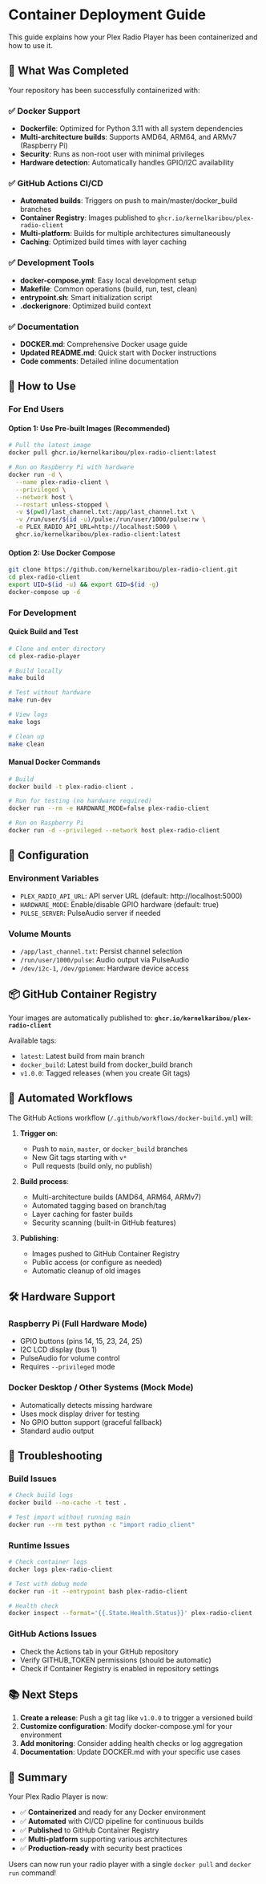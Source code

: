 # Container Deployment Guide

This guide explains how your Plex Radio Player has been containerized and how to use it.

## 🎉 What Was Completed

Your repository has been successfully containerized with:

### ✅ Docker Support
- **Dockerfile**: Optimized for Python 3.11 with all system dependencies
- **Multi-architecture builds**: Supports AMD64, ARM64, and ARMv7 (Raspberry Pi)
- **Security**: Runs as non-root user with minimal privileges
- **Hardware detection**: Automatically handles GPIO/I2C availability

### ✅ GitHub Actions CI/CD
- **Automated builds**: Triggers on push to main/master/docker_build branches
- **Container Registry**: Images published to `ghcr.io/kernelkaribou/plex-radio-client`
- **Multi-platform**: Builds for multiple architectures simultaneously
- **Caching**: Optimized build times with layer caching

### ✅ Development Tools
- **docker-compose.yml**: Easy local development setup
- **Makefile**: Common operations (build, run, test, clean)
- **entrypoint.sh**: Smart initialization script
- **.dockerignore**: Optimized build context

### ✅ Documentation
- **DOCKER.md**: Comprehensive Docker usage guide
- **Updated README.md**: Quick start with Docker instructions
- **Code comments**: Detailed inline documentation

## 🚀 How to Use

### For End Users

#### Option 1: Use Pre-built Images (Recommended)
```bash
# Pull the latest image
docker pull ghcr.io/kernelkaribou/plex-radio-client:latest

# Run on Raspberry Pi with hardware
docker run -d \
  --name plex-radio-client \
  --privileged \
  --network host \
  --restart unless-stopped \
  -v $(pwd)/last_channel.txt:/app/last_channel.txt \
  -v /run/user/$(id -u)/pulse:/run/user/1000/pulse:rw \
  -e PLEX_RADIO_API_URL=http://localhost:5000 \
  ghcr.io/kernelkaribou/plex-radio-client:latest
```

#### Option 2: Use Docker Compose
```bash
git clone https://github.com/kernelkaribou/plex-radio-client.git
cd plex-radio-client
export UID=$(id -u) && export GID=$(id -g)
docker-compose up -d
```

### For Development

#### Quick Build and Test
```bash
# Clone and enter directory
cd plex-radio-player

# Build locally
make build

# Test without hardware
make run-dev

# View logs
make logs

# Clean up
make clean
```

#### Manual Docker Commands
```bash
# Build
docker build -t plex-radio-client .

# Run for testing (no hardware required)
docker run --rm -e HARDWARE_MODE=false plex-radio-client

# Run on Raspberry Pi
docker run -d --privileged --network host plex-radio-client
```

## 🔧 Configuration

### Environment Variables
- `PLEX_RADIO_API_URL`: API server URL (default: http://localhost:5000)
- `HARDWARE_MODE`: Enable/disable GPIO hardware (default: true)
- `PULSE_SERVER`: PulseAudio server if needed

### Volume Mounts
- `/app/last_channel.txt`: Persist channel selection
- `/run/user/1000/pulse`: Audio output via PulseAudio
- `/dev/i2c-1`, `/dev/gpiomem`: Hardware device access

## 📦 GitHub Container Registry

Your images are automatically published to:
**`ghcr.io/kernelkaribou/plex-radio-client`**

Available tags:
- `latest`: Latest build from main branch
- `docker_build`: Latest build from docker_build branch
- `v1.0.0`: Tagged releases (when you create Git tags)

## 🔄 Automated Workflows

The GitHub Actions workflow (`/.github/workflows/docker-build.yml`) will:

1. **Trigger on**:
   - Push to `main`, `master`, or `docker_build` branches  
   - New Git tags starting with `v*`
   - Pull requests (build only, no publish)

2. **Build process**:
   - Multi-architecture builds (AMD64, ARM64, ARMv7)
   - Automated tagging based on branch/tag
   - Layer caching for faster builds
   - Security scanning (built-in GitHub features)

3. **Publishing**:
   - Images pushed to GitHub Container Registry
   - Public access (or configure as needed)
   - Automatic cleanup of old images

## 🛠️ Hardware Support

### Raspberry Pi (Full Hardware Mode)
- GPIO buttons (pins 14, 15, 23, 24, 25)
- I2C LCD display (bus 1)
- PulseAudio for volume control
- Requires `--privileged` mode

### Docker Desktop / Other Systems (Mock Mode)  
- Automatically detects missing hardware
- Uses mock display driver for testing
- No GPIO button support (graceful fallback)
- Standard audio output

## 🚨 Troubleshooting

### Build Issues
```bash
# Check build logs
docker build --no-cache -t test .

# Test import without running main
docker run --rm test python -c "import radio_client"
```

### Runtime Issues
```bash
# Check container logs
docker logs plex-radio-client

# Test with debug mode
docker run -it --entrypoint bash plex-radio-client

# Health check
docker inspect --format='{{.State.Health.Status}}' plex-radio-client
```

### GitHub Actions Issues
- Check the Actions tab in your GitHub repository
- Verify GITHUB_TOKEN permissions (should be automatic)
- Check if Container Registry is enabled in repository settings

## 📚 Next Steps

1. **Create a release**: Push a git tag like `v1.0.0` to trigger a versioned build
2. **Customize configuration**: Modify docker-compose.yml for your environment  
3. **Add monitoring**: Consider adding health checks or log aggregation
4. **Documentation**: Update DOCKER.md with your specific use cases

## 🎯 Summary

Your Plex Radio Player is now:
- ✅ **Containerized** and ready for any Docker environment
- ✅ **Automated** with CI/CD pipeline for continuous builds  
- ✅ **Published** to GitHub Container Registry
- ✅ **Multi-platform** supporting various architectures
- ✅ **Production-ready** with security best practices

Users can now run your radio player with a single `docker pull` and `docker run` command!
